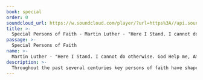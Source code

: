 ```yaml
---
book: special
order: 0
soundcloud_url: https://w.soundcloud.com/player/?url=https%3A//api.soundcloud.com/tracks/
title: >-
  Special Persons of Faith - Martin Luther - "Here I Stand. I cannot do otherwise. God Help me, Amen!"
passage: >-
  Special Persons of Faith
name: >-
  Martin Luther - "Here I Stand. I cannot do otherwise. God Help me, Amen!"
description: >-
  Throughout the past several centuries key persons of faith have shaped and been an instrumental part in spreading the Gospel of the Christian faith. Martin Luther (1483-1546)was one such man. <p> Pastor Art has visited all the major Luther sites in Germany. He tells of the life of the young Roman Catholic monk who struggled with the assurance of his salvation. He became a priest and professor. He discovered in God's Word God's answer to his heart's need.  For additional background material click on  <a href="http://www.luther.de/en/" title=" A Mighty Fortress is our God">Martin Luther</a>
---
```



